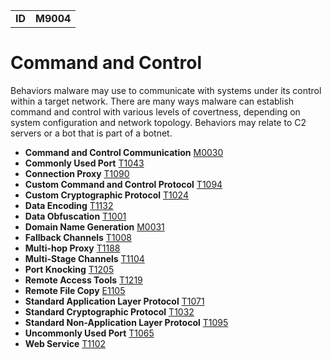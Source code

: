 |||
|--|-----|
|**ID**|**M9004**|

# Command and Control
Behaviors malware may use to communicate with systems under its control within a target network. There are many ways malware can establish command and control with various levels of covertness, depending on system configuration and network topology. Behaviors may relate to C2 servers or a bot that is part of a botnet.

* **Command and Control Communication** [M0030](../command-and-control/command-control-comm.md)
* **Commonly Used Port** [T1043](../command-and-control/common-port.md)
* **Connection Proxy** [T1090](../command-and-control/connect-proxy.md)
* **Custom Command and Control Protocol** [T1094](../command-and-control/custom-c2-protocol.md)
* **Custom Cryptographic Protocol** [T1024](../command-and-control/custom-crypto-protocol.md)
* **Data Encoding** [T1132](../command-and-control/data-encode.md)
* **Data Obfuscation** [T1001](../command-and-control/data-obfuscate.md)
* **Domain Name Generation** [M0031](../command-and-control/domain-name-generate.md)
* **Fallback Channels** [T1008](../command-and-control/fallback-channels.md)
* **Multi-hop Proxy** [T1188](../command-and-control/multihop-proxy.md)
* **Multi-Stage Channels** [T1104](../command-and-control/multi-stage-channels.md)
* **Port Knocking** [T1205](../command-and-control/port-knocking.md)
* **Remote Access Tools** [T1219](../command-and-control/remote-access-tools.md)
* **Remote File Copy** [E1105](../command-and-control/remote-file-copy.md)
* **Standard Application Layer Protocol** [T1071](../command-and-control/std-app-protocol.md)
* **Standard Cryptographic Protocol** [T1032](../command-and-control/std-crypto-protocol.md)
* **Standard Non-Application Layer Protocol** [T1095](../command-and-control/std-non-app-protocol.md)
* **Uncommonly Used Port** [T1065](../command-and-control/uncommon-port.md)
* **Web Service** [T1102](../command-and-control/web-service.md)